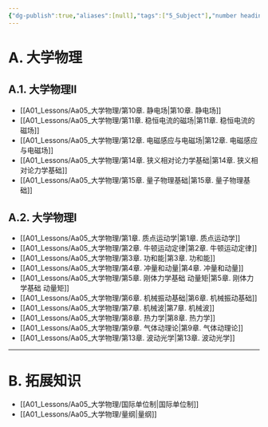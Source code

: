 ```yaml
---
{"dg-publish":true,"aliases":[null],"tags":["5_Subject"],"number headings":"auto, first-level 1, max 6, A.1.","Created-Date":"2023-08-04 08:47:15","Modified-Date":"2024-04-18 11:53:29","permalink":"/A01_Lessons/Aa05_大学物理/大学物理/","dgPassFrontmatter":true}
---
```





# A. 大学物理


## A.1. 大学物理Ⅱ

- [[A01_Lessons/Aa05_大学物理/第10章. 静电场\|第10章. 静电场]]
- [[A01_Lessons/Aa05_大学物理/第11章. 稳恒电流的磁场\|第11章. 稳恒电流的磁场]]
- [[A01_Lessons/Aa05_大学物理/第12章. 电磁感应与电磁场\|第12章. 电磁感应与电磁场]]
- [[A01_Lessons/Aa05_大学物理/第14章. 狭义相对论力学基础\|第14章. 狭义相对论力学基础]]
- [[A01_Lessons/Aa05_大学物理/第15章. 量子物理基础\|第15章. 量子物理基础]]



## A.2. 大学物理Ⅰ


- [[A01_Lessons/Aa05_大学物理/第1章. 质点运动学\|第1章. 质点运动学]]
- [[A01_Lessons/Aa05_大学物理/第2章. 牛顿运动定律\|第2章. 牛顿运动定律]]
- [[A01_Lessons/Aa05_大学物理/第3章. 功和能\|第3章. 功和能]]
- [[A01_Lessons/Aa05_大学物理/第4章. 冲量和动量\|第4章. 冲量和动量]]
- [[A01_Lessons/Aa05_大学物理/第5章. 刚体力学基础 动量矩\|第5章. 刚体力学基础 动量矩]]
- [[A01_Lessons/Aa05_大学物理/第6章. 机械振动基础\|第6章. 机械振动基础]]
- [[A01_Lessons/Aa05_大学物理/第7章. 机械波\|第7章. 机械波]]
- [[A01_Lessons/Aa05_大学物理/第8章. 热力学\|第8章. 热力学]]
- [[A01_Lessons/Aa05_大学物理/第9章. 气体动理论\|第9章. 气体动理论]]
- [[A01_Lessons/Aa05_大学物理/第13章. 波动光学\|第13章. 波动光学]]









---


# B. 拓展知识


- [[A01_Lessons/Aa05_大学物理/国际单位制\|国际单位制]]
- [[A01_Lessons/Aa05_大学物理/量纲\|量纲]]



